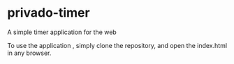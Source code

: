 # privado-timer
A simple timer application for the web 

To use the application , simply clone the repository, and open the index.html in any browser.
